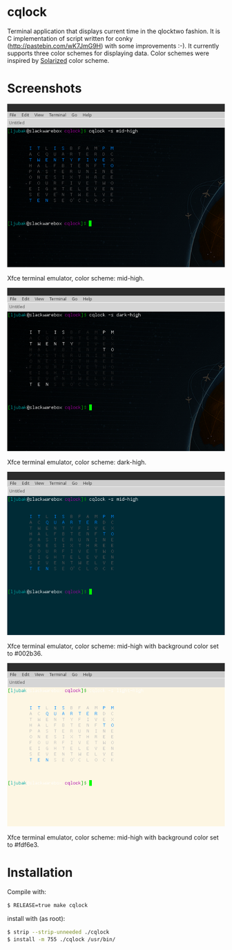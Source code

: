 cqlock
======
Terminal application that displays current time in the qlocktwo fashion.
It is C implementation of script written for conky
(http://pastebin.com/wK7JmG9H) with some improvements :-). It currently supports
three color schemes for displaying data. Color schemes were inspired by
[Solarized](http://ethanschoonover.com/solarized) color scheme.



Screenshots
===========
![xfce terminal emulator mid-high](./screenshots/xfce_terminal_emulator_mid-high.png)

Xfce terminal emulator, color scheme: mid-high.

![xfce terminal emulator dark-high](./screenshots/xfce_terminal_emulator_dark-high.png)

Xfce terminal emulator, color scheme: dark-high.

![xfce terminal emulator mid-high bkg #002B36](./screenshots/xfce_terminal_emulator_mid-high_with_bkg_002B36.png)

Xfce terminal emulator, color scheme: mid-high with background color set to
\#002b36.

![xfce terminal emulator light-high bkg #FDF6E3](./screenshots/xfce_terminal_emulator_light-high_with_bkg_FDF6E3.png)

Xfce terminal emulator, color scheme: mid-high with background color set to
\#fdf6e3.


Installation
============
Compile with:
```bash
$ RELEASE=true make cqlock
```

install with (as root):
```bash
$ strip --strip-unneeded ./cqlock
$ install -m 755 ./cqlock /usr/bin/
```
